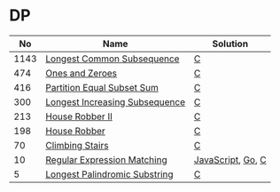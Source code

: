 # DP
| No | Name | Solution |
| -- | -- | -- |
1143 | [Longest Common Subsequence](https://leetcode.cn/problems/Longest-Common-Subsequence) | [C](../.././solutions/algrithoms/Longest%20Common%20Subsequence/dp.c)
474 | [Ones and Zeroes](https://leetcode.cn/problems/Ones-and-Zeroes) | [C](../.././solutions/algrithoms/Ones%20and%20Zeroes/dp.c)
416 | [Partition Equal Subset Sum](https://leetcode.cn/problems/Partition-Equal-Subset-Sum) | [C](../.././solutions/algrithoms/Partition%20Equal%20Subset%20Sum/dp.c)
300 | [Longest Increasing Subsequence](https://leetcode.cn/problems/Longest-Increasing-Subsequence) | [C](../.././solutions/algrithoms/Longest%20Increasing%20Subsequence/dp.c)
213 | [House Robber II](https://leetcode.cn/problems/House-Robber-II) | [C](../.././solutions/algrithoms/House%20Robber%20II/dp.c)
198 | [House Robber](https://leetcode.cn/problems/House-Robber) | [C](../.././solutions/algrithoms/House%20Robber/dp.c)
70 | [Climbing Stairs](https://leetcode.cn/problems/Climbing-Stairs) | [C](../.././solutions/algrithoms/Climbing%20Stairs/dp.c)
10 | [Regular Expression Matching](https://leetcode.cn/problems/Regular-Expression-Matching) | [JavaScript](../.././solutions/algrithoms/Regular%20Expression%20Matching/dp.js), [Go](../.././solutions/algrithoms/Regular%20Expression%20Matching/dp.go), [C](../.././solutions/algrithoms/Regular%20Expression%20Matching/dp.c)
5 | [Longest Palindromic Substring](https://leetcode.cn/problems/Longest-Palindromic-Substring) | [C](../.././solutions/algrithoms/Longest%20Palindromic%20Substring/dp.c)

